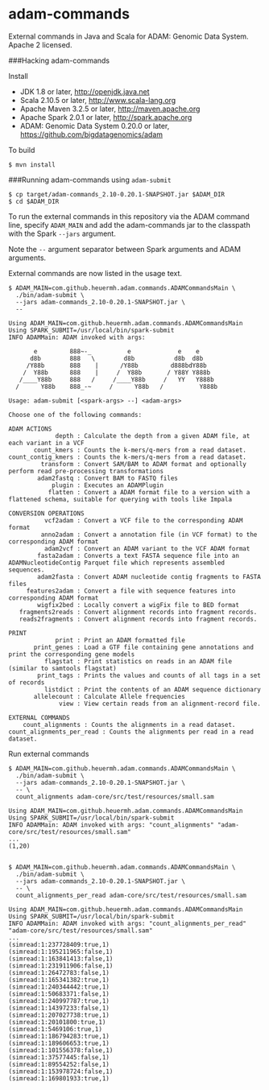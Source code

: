 adam-commands
=============

External commands in Java and Scala for ADAM: Genomic Data System.  Apache 2 licensed.


###Hacking adam-commands

Install

 * JDK 1.8 or later, http://openjdk.java.net
 * Scala 2.10.5 or later, http://www.scala-lang.org
 * Apache Maven 3.2.5 or later, http://maven.apache.org
 * Apache Spark 2.0.1 or later, http://spark.apache.org
 * ADAM: Genomic Data System 0.20.0 or later, https://github.com/bigdatagenomics/adam


To build

    $ mvn install


###Running adam-commands using ```adam-submit```

    $ cp target/adam-commands_2.10-0.20.1-SNAPSHOT.jar $ADAM_DIR
    $ cd $ADAM_DIR

To run the external commands in this repository via the ADAM command line, specify ```ADAM_MAIN``` and add the adam-commands jar
to the classpath with the Spark ```--jars``` argument.

Note the ```--``` argument separator between Spark arguments and ADAM arguments.

External commands are now listed in the usage text.

    $ ADAM_MAIN=com.github.heuermh.adam.commands.ADAMCommandsMain \
      ./bin/adam-submit \
      --jars adam-commands_2.10-0.20.1-SNAPSHOT.jar \
      --
    
    Using ADAM_MAIN=com.github.heuermh.adam.commands.ADAMCommandsMain
    Using SPARK_SUBMIT=/usr/local/bin/spark-submit
    INFO ADAMMain: ADAM invoked with args:
    
           e         888~-_          e             e    e
          d8b        888   \        d8b           d8b  d8b
         /Y88b       888    |      /Y88b         d888bdY88b
        /  Y88b      888    |     /  Y88b       / Y88Y Y888b
       /____Y88b     888   /     /____Y88b     /   YY   Y888b
      /      Y88b    888_-~     /      Y88b   /          Y888b
    
    Usage: adam-submit [<spark-args> --] <adam-args>
    
    Choose one of the following commands:
    
    ADAM ACTIONS
                 depth : Calculate the depth from a given ADAM file, at each variant in a VCF
           count_kmers : Counts the k-mers/q-mers from a read dataset.
    count_contig_kmers : Counts the k-mers/q-mers from a read dataset.
             transform : Convert SAM/BAM to ADAM format and optionally perform read pre-processing transformations
            adam2fastq : Convert BAM to FASTQ files
                plugin : Executes an ADAMPlugin
               flatten : Convert a ADAM format file to a version with a flattened schema, suitable for querying with tools like Impala
    
    CONVERSION OPERATIONS
              vcf2adam : Convert a VCF file to the corresponding ADAM format
             anno2adam : Convert a annotation file (in VCF format) to the corresponding ADAM format
              adam2vcf : Convert an ADAM variant to the VCF ADAM format
            fasta2adam : Converts a text FASTA sequence file into an ADAMNucleotideContig Parquet file which represents assembled sequences.
            adam2fasta : Convert ADAM nucleotide contig fragments to FASTA files
         features2adam : Convert a file with sequence features into corresponding ADAM format
            wigfix2bed : Locally convert a wigFix file to BED format
       fragments2reads : Convert alignment records into fragment records.
       reads2fragments : Convert alignment records into fragment records.
    
    PRINT
                 print : Print an ADAM formatted file
           print_genes : Load a GTF file containing gene annotations and print the corresponding gene models
              flagstat : Print statistics on reads in an ADAM file (similar to samtools flagstat)
            print_tags : Prints the values and counts of all tags in a set of records
              listdict : Print the contents of an ADAM sequence dictionary
           allelecount : Calculate Allele frequencies
                  view : View certain reads from an alignment-record file.
    
    EXTERNAL COMMANDS
        count_alignments : Counts the alignments in a read dataset.
    count_alignments_per_read : Counts the alignments per read in a read dataset.


Run external commands

    $ ADAM_MAIN=com.github.heuermh.adam.commands.ADAMCommandsMain \
      ./bin/adam-submit \
      --jars adam-commands_2.10-0.20.1-SNAPSHOT.jar \
      -- \
      count_alignments adam-core/src/test/resources/small.sam
    
    Using ADAM_MAIN=com.github.heuermh.adam.commands.ADAMCommandsMain
    Using SPARK_SUBMIT=/usr/local/bin/spark-submit
    INFO ADAMMain: ADAM invoked with args: "count_alignments" "adam-core/src/test/resources/small.sam"
    ...
    (1,20)


    $ ADAM_MAIN=com.github.heuermh.adam.commands.ADAMCommandsMain \
      ./bin/adam-submit \
      --jars adam-commands_2.10-0.20.1-SNAPSHOT.jar \
      -- \
      count_alignments_per_read adam-core/src/test/resources/small.sam
    
    Using ADAM_MAIN=com.github.heuermh.adam.commands.ADAMCommandsMain
    Using SPARK_SUBMIT=/usr/local/bin/spark-submit
    INFO ADAMMain: ADAM invoked with args: "count_alignments_per_read" "adam-core/src/test/resources/small.sam"
    ...
    (simread:1:237728409:true,1)
    (simread:1:195211965:false,1)
    (simread:1:163841413:false,1)
    (simread:1:231911906:false,1)
    (simread:1:26472783:false,1)
    (simread:1:165341382:true,1)
    (simread:1:240344442:true,1)
    (simread:1:50683371:false,1)
    (simread:1:240997787:true,1)
    (simread:1:14397233:false,1)
    (simread:1:207027738:true,1)
    (simread:1:20101800:true,1)
    (simread:1:5469106:true,1)
    (simread:1:186794283:true,1)
    (simread:1:189606653:true,1)
    (simread:1:101556378:false,1)
    (simread:1:37577445:false,1)
    (simread:1:89554252:false,1)
    (simread:1:153978724:false,1)
    (simread:1:169801933:true,1)
